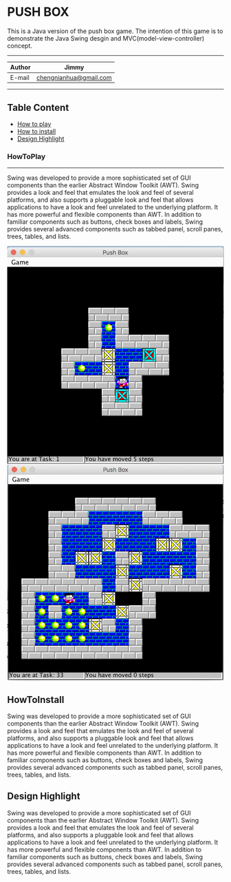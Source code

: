 PUSH BOX
===========================
This is a Java version of the push box game.
The intention of this game is to demonstrate the Java Swing desgin and MVC(model-view-controller) concept.
****
	
|Author|Jimmy|
|---|---
|E-mail|chengnianhua@gmail.com

****
## Table Content
* [How to play](#HowToPlay)
* [How to install](#HowToInstall)
* [Design Highlight](#DesignHighlight)

### HowToPlay
-----------
Swing was developed to provide a more sophisticated set of GUI components than the earlier Abstract Window Toolkit (AWT). Swing provides a look and feel that emulates the look and feel of several platforms, and also supports a pluggable look and feel that allows applications to have a look and feel unrelated to the underlying platform. It has more powerful and flexible components than AWT. In addition to familiar components such as buttons, check boxes and labels, Swing provides several advanced components such as tabbed panel, scroll panes, trees, tables, and lists.

![Task1](Task1.png?raw=true "Task 1")
![Task33](Task33.png?raw=true "Task 33")

HowToInstall
-----------
Swing was developed to provide a more sophisticated set of GUI components than the earlier Abstract Window Toolkit (AWT). Swing provides a look and feel that emulates the look and feel of several platforms, and also supports a pluggable look and feel that allows applications to have a look and feel unrelated to the underlying platform. It has more powerful and flexible components than AWT. In addition to familiar components such as buttons, check boxes and labels, Swing provides several advanced components such as tabbed panel, scroll panes, trees, tables, and lists.


Design Highlight
-----------
Swing was developed to provide a more sophisticated set of GUI components than the earlier Abstract Window Toolkit (AWT). Swing provides a look and feel that emulates the look and feel of several platforms, and also supports a pluggable look and feel that allows applications to have a look and feel unrelated to the underlying platform. It has more powerful and flexible components than AWT. In addition to familiar components such as buttons, check boxes and labels, Swing provides several advanced components such as tabbed panel, scroll panes, trees, tables, and lists.
